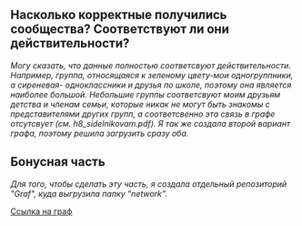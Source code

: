 
 ## Насколько корректные получились сообщества? Соответствуют ли они действительности? 
 *Могу сказать, что данные полностью соответсвуют действительности. Например, группа, относящаяся к зеленому цвету-мои одногруппники, а сиреневая- одноклассники и друзья по школе, поэтому она является наиболее большой. Небольшие группы соответсвуют моим друзьям детства и членам семьи, которые никак не могут быть знакомы с представителями других групп, а соответсвенно эта связь в графе отсутсвует (см. h8_sidelnikovam.pdf). Я так же создала второй вариант графа, поэтому решила загрузить сразу оба.*

 ## Бонусная часть
 *Для того, чтобы сделать эту часть, я создала отдельный репозиторий "Graf", куда выгрузила папку "network".*
 
[Ссылка на граф]( https://msidelnikova.github.io/Graf/)
